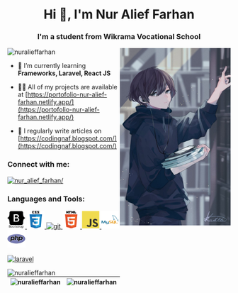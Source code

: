 <h1 align="center">Hi 👋, I'm Nur Alief Farhan</h1>
<h3 align="center">I'm a student from Wikrama Vocational School</h3>


<img align="right" alt="Coding" width="250" height="400" src="cool.jpeg">



<p align="left"> <img src="https://komarev.com/ghpvc/?username=nuralieffarhan&label=Profile%20views&color=0e75b6&style=flat" alt="nuralieffarhan" /> </p>


- 🌱 I’m currently learning **Frameworks, Laravel, React JS**

- 👨‍💻 All of my projects are available at [https://portofolio-nur-alief-farhan.netlify.app/](https://portofolio-nur-alief-farhan.netlify.app/)

- 📝 I regularly write articles on [https://codingnaf.blogspot.com/](https://codingnaf.blogspot.com/)

<h3 align="left">Connect with me:</h3>
<p align="left">
<a href="https://instagram.com/nur_alief_farhan/" target="blank"><img align="center" src="https://raw.githubusercontent.com/rahuldkjain/github-profile-readme-generator/master/src/images/icons/Social/instagram.svg" alt="nur_alief_farhan/" height="30" width="40" /></a>
</p>

<h3 align="left">Languages and Tools:</h3>
<p align="left"> <a href="https://getbootstrap.com" target="_blank" rel="noreferrer"> <img src="https://raw.githubusercontent.com/devicons/devicon/master/icons/bootstrap/bootstrap-plain-wordmark.svg" alt="bootstrap" width="40" height="40"/> </a> <a href="https://www.w3schools.com/css/" target="_blank" rel="noreferrer"> <img src="https://raw.githubusercontent.com/devicons/devicon/master/icons/css3/css3-original-wordmark.svg" alt="css3" width="40" height="40"/> </a> <a href="https://git-scm.com/" target="_blank" rel="noreferrer"> <img src="https://www.vectorlogo.zone/logos/git-scm/git-scm-icon.svg" alt="git" width="40" height="40"/> </a> <a href="https://www.w3.org/html/" target="_blank" rel="noreferrer"> <img src="https://raw.githubusercontent.com/devicons/devicon/master/icons/html5/html5-original-wordmark.svg" alt="html5" width="40" height="40"/> </a> <a href="https://developer.mozilla.org/en-US/docs/Web/JavaScript" target="_blank" rel="noreferrer"> <img src="https://raw.githubusercontent.com/devicons/devicon/master/icons/javascript/javascript-original.svg" alt="javascript" width="40" height="40"/> </a> 
 <!-- <a href="https://www.mongodb.com/" target="_blank" rel="noreferrer"> <img src="https://raw.githubusercontent.com/devicons/devicon/master/icons/mongodb/mongodb-original-wordmark.svg" alt="mongodb" width="40" height="40"/> </a> -->
  <a href="https://www.mysql.com/" target="_blank" rel="noreferrer"> <img src="https://raw.githubusercontent.com/devicons/devicon/master/icons/mysql/mysql-original-wordmark.svg" alt="mysql" width="40" height="40"/> </a> <a href="https://www.php.net" target="_blank" rel="noreferrer"> <img src="https://raw.githubusercontent.com/devicons/devicon/master/icons/php/php-original.svg" alt="php" width="40" height="40"/> </a> 
  <!-- <a href="https://www.postgresql.org" target="_blank" rel="noreferrer"> <img src="https://raw.githubusercontent.com/devicons/devicon/master/icons/postgresql/postgresql-original-wordmark.svg" alt="postgresql" width="40" height="40"/> </a> 
  <a href="https://reactjs.org/" target="_blank" rel="noreferrer"> <img src="https://raw.githubusercontent.com/devicons/devicon/master/icons/react/react-original-wordmark.svg" alt="react" width="40" height="40"/> </a> 
  <a href="https://tailwindcss.com/" target="_blank" rel="noreferrer"> <img src="https://www.vectorlogo.zone/logos/tailwindcss/tailwindcss-icon.svg" alt="tailwind" width="40" height="40"/> </a> </p> -->


<a href="https://laravel.com/" target="_blank" rel="noreferrer"> <img src="https://upload.wikimedia.org/wikipedia/commons/9/9a/Laravel.svg" alt="laravel" width="40" height="40"/> </a>
 <!-- <a href="https://www.mongodb.com/" target="_blank" rel="noreferrer"> <img src="https://upload.wikimedia.org/wikipedia/commons/9/93/MongoDB_Logo.svg" alt="laravel" width="40" height="40"/> </a> -->


<p><img align="left" src="https://github-readme-stats.vercel.app/api/top-langs?username=nuralieffarhan&show_icons=true&locale=en&layout=compact" alt="nuralieffarhan" /></p>

<!-- <p>&nbsp;<img align="center" src="https://github-readme-stats.vercel.app/api?username=nuralieffarhan&show_icons=true&locale=en" alt="nuralieffarhan" /></p>

<p><img align="center" src="https://github-readme-streak-stats.herokuapp.com/?user=nuralieffarhan&" alt="nuralieffarhan" /></p> -->
| <img src="https://github-readme-stats.vercel.app/api?username=nuralieffarhan&show_icons=true&locale=en" alt="nuralieffarhan" /> | <img src="https://github-readme-streak-stats.herokuapp.com/?user=nuralieffarhan&" alt="nuralieffarhan" /> |
|---|---|

